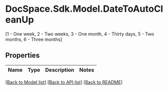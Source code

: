 # DocSpace.Sdk.Model.DateToAutoCleanUp
[1 - One week, 2 - Two weeks, 3 - One month, 4 - Thirty days, 5 - Two months, 6 - Three months]

## Properties

Name | Type | Description | Notes
------------ | ------------- | ------------- | -------------

[[Back to Model list]](../README.md#documentation-for-models) [[Back to API list]](../README.md#documentation-for-api-endpoints) [[Back to README]](../README.md)

